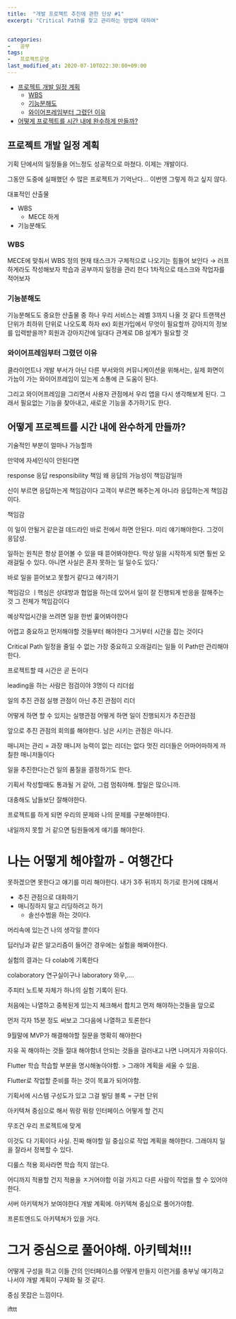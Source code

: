 ```yaml
---
title:  "개발 프로젝트 추진에 관한 단상 #1"
excerpt: "Critical Path를 찾고 관리하는 방법에 대하여"


categories:
-   공부
tags:
-   프로젝트운영
last_modified_at: 2020-07-10TO22:30:00+09:00
---
```

- [프로젝트 개발 일정 계획](#프로젝트-개발-일정-계획)
  - [WBS](#wbs)
  - [기능분해도](#기능분해도)
  - [와이어프레임부터 그렸던 이유](#와이어프레임부터-그렸던-이유)
- [어떻게 프로젝트를 시간 내에 완수하게 만들까?](#어떻게-프로젝트를-시간-내에-완수하게-만들까)

## 프로젝트 개발 일정 계획

기획 단에서의 일정들을 어느정도 성공적으로 마쳤다.
이제는 개발이다.

그동안 도중에 실패했던 수 많은 프로젝트가 기억난다...
이번엔 그렇게 하고 싶지 않다.

대표적인 산출물

- WBS
  - MECE 하게
- 기능분해도

### WBS

MECE에 맞춰서 WBS 정의
현재 태스크가 구체적으로 나오기는 힘들어 보인다 → 러프하게라도 작성해보자
학습과 공부까지 일정을 관리 한다
1차적으로 태스크와 작업자를 적어보자

### 기능분해도

기능분해도도 중요한 산출물 중 하나
우리 서비스는 레벨 3까지 나올 것 같다
트랜잭션 단위가 최하위 단위로 나오도록 하자
ex) 회원가입에서 무엇이 필요할까
강아지의 정보를 입력받을까?
회원과 강아지간에 일대다 관계로 DB 설계가 필요할 것

### 와이어프레임부터 그렸던 이유

클라이언트나 개발 부서가 아닌 다른 부서와의 커뮤니케이션을 위해서는,
실제 화면이 가늠이 가는 와이어프레임이 있는게 소통에 큰 도움이 된다.

그리고 와이어프레임을 그리면서 사용자 관점에서 우리 앱을 다시 생각해보게 된다.
그래서 필요없는 기능을 찾아내고, 새로운 기능을 추가하기도 한다.

## 어떻게 프로젝트를 시간 내에 완수하게 만들까?

기술적인 부분이 얼마나 가능할까

만약에 자세인식이 안된다면

response 응답
responsibility 책임
왜 응답의 가능성이 책임감일까

신이 부르면 응답하는게 책임감이다
고객이 부르면 해주는게 아니라 응답하는게 책임감이다.

책임감

이 일이 안될거 같은걸 데드라인 바로 전에서 하면 안된다.
미리 얘기해야한다.
그것이 응답성.

일하는 원칙은
항상 뜯어볼 수 있을 때 뜯어봐야한다.
막상 일을 시작하게 되면 훨씬 오래걸릴 수 있다.
아니면 사실은 혼자 못하는 일 일수도 있다.'

바로 일을 뜯어보고 
못할거 같다고 얘기하기

책임감으 ㅣ핵심은
상대방과 협업을 하는데 있어서
일이 잘 진행되게 반응을 잘해주는 것
그 전체가 책임감이다

예상작업시간을 쓰려면
일을 한번 훑어봐야한다

어렵고 중요하고 먼저해야할 것들부터 해야한다
그거부터 시간을 잡는 것이다

Critical Path
일정을 줄일 수 없는 가장 중요하고 오래걸리는 일들
이 Path만 관리해야한다.

프로젝트할 때 시간은 곧 돈이다

leading을 하는 사람은 점검이야
3명이 다 리더쉽

일의 추진 관점
실행 관점이 아닌
추진 관점이 리더

어떻게 하면 할 수 있지는 실행관점
어떻게 하면 일이 진행되지가 추진관점

앞으로 추진 관점의 회의를 해야한다.
남은 시키는 관점은 아니다.

매니저는 관리 = 과장
매니저 능력이 없는 리더는 없다
멋진 리더들은 어마어마하게 까칠한 매니저들이다

일을 추진한다는건 일의 품질을 결정하기도 한다.

기획서 작성할때도 통과될 거 같아,
그럼 멈춰야해.
할일은 많으니까.

대충해도 남들보단 잘해야한다.

프로젝트를 하게 되면
우리의 문제와 
나의 문제를 구분해야한다.

내일까지 못할 거 같으면
팀원들에게 얘기를 해야한다.

# 나는 어떻게 해야할까 - 여행간다

못하겠으면 못한다고 얘기를 미리 해야한다.
내가 3주 뒤까지 하기로 한거에 대해서

- 추진 관점으로 대화하기
- 매니징하지 말고 리딩하려고 하기
  - 솔선수범을 하는 것이다.

머리속에 있는건 나의 생각일 뿐이다

딥러닝과 같은 알고리즘이 들어간 경우에는
실험을 해봐야한다.

실험의 결과는 다 colab에 기록한다

colaboratory
연구실이구나 laboratory
와우,....

주피터 노트북 자체가 하나의 실험 기록이 된다.

처음에는 나열하고
중복된게 있는지 체크해서 합치고
먼저 해야하는것들을 앞으로 

먼저 각자 15분 정도 써보고
그다음에 나열하고 토론한다

9월말에 MVP가 해결해야할 질문을 명확히 해야한다

자유
꼭 해야하는 것들
절대 해야함녀 안되는 것들을 걸러내고 나면
나머지가 자유이다.

Flutter 학습
학습할 부분을 명시해놓아야함. > 그래야 계획을 세울 수 있음.

Flutter로 작업할 준비를 하는 것이 목표가 되어야함.


기획서에
시스템 구성도가 있고
그걸 빌딩 블록 = 구현 단위

아키텍쳐 중심으로 해서 
뭐랑 뭐랑 인터페이스 어떻게 할 건지

무조건 우리 프로젝트에 맞게

이것도 다 기획이다 사실.
진짜 해야할 일 중심으로 작업 계획을 해야한다.
그래야지 일을 잘라서 정복할 수 있다.

디룰스 적용
회사라면 학습 적지 않는다.

어디까지 적용할 건지 
적용을 ㅈ거어야함
이걸 가지고 다른 사람이 작업을 할 수 있어야한다.

서버 아키텍쳐가 보여야한다
개발 계획에.
아키텍쳐 중심으로 풀어가야함.

프론트엔드도 아키텍쳐가 있을 거다.
# 그거 중심으로 풀어야해. 아키텍쳐!!!


어떻게 구성을 하고
이들 간의 인터페이스를 어떻게 만들지
이런거를 충부닣 얘기하고 나서야 
개발 계획이 구체화 될 것 같다.

중심 못잡은 느낌이다.

ifttt
